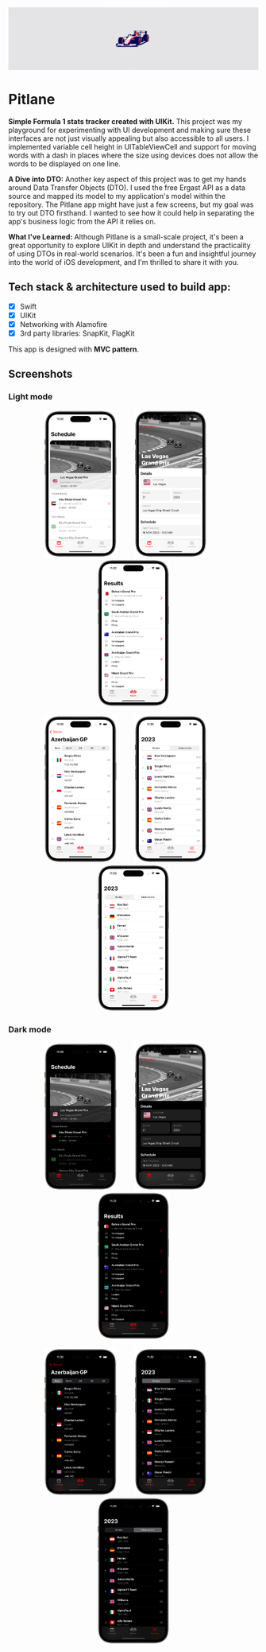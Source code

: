 <img src="/Screenshots/readme-label.png?raw=true">


# Pitlane

**Simple Formula 1 stats tracker created with UIKit.** This project was my playground for experimenting with UI development and making sure these interfaces are not just visually appealing but also accessible to all users. I implemented variable cell height in UITableViewCell and support for moving words with a dash in places where the size using devices does not allow the words to be displayed on one line. 

**A Dive into DTO:** Another key aspect of this project was to get my hands around Data Transfer Objects (DTO). I used the free Ergast API as a data source and mapped its model to my application's model within the repository. The Pitlane app might have just a few screens, but my goal was to try out DTO firsthand. I wanted to see how it could help in separating the app's business logic from the API it relies on.

**What I've Learned:** Although Pitlane is a small-scale project, it's been a great opportunity to explore UIKit in depth and understand the practicality of using DTOs in real-world scenarios. It's been a fun and insightful journey into the world of iOS development, and I'm thrilled to share it with you.

## Tech stack & architecture used to build app:
- [x] Swift
- [x] UIKit
- [x] Networking with Alamofire
- [x] 3rd party libraries: SnapKit, FlagKit

This app is designed with <b>MVC pattern</b>. 

## Screenshots

### Light mode

<p align="center">
<img src="/Screenshots/ss-lightmode-1-portrait.png?raw=true" width=29% height=29%%>
&nbsp; &nbsp; &nbsp; &nbsp;
<img src="/Screenshots/ss-lightmode-2-portrait.png?raw=true" width=29% height=29%%>
  &nbsp; &nbsp; &nbsp; &nbsp;
<img src="/Screenshots/ss-lightmode-3-portrait.png?raw=true" width=29% height=29%>
</p>

<p align="center">
<img src="/Screenshots/ss-lightmode-4-portrait.png?raw=true" width=29% height=29%%>
&nbsp; &nbsp; &nbsp; &nbsp;
<img src="/Screenshots/ss-lightmode-5-portrait.png?raw=true" width=29% height=29%%>
  &nbsp; &nbsp; &nbsp; &nbsp;
<img src="/Screenshots/ss-lightmode-6-portrait.png?raw=true" width=29% height=29%%>
</p>

### Dark mode

<p align="center">
<img src="/Screenshots/ss-darkmode-1-portrait.png?raw=true" width=29% height=29%%>
&nbsp; &nbsp; &nbsp; &nbsp;
<img src="/Screenshots/ss-darkmode-2-portrait.png?raw=true" width=29% height=29%%>
  &nbsp; &nbsp; &nbsp; &nbsp;
<img src="/Screenshots/ss-darkmode-3-portrait.png?raw=true" width=29% height=29%%>
</p>

<p align="center">
<img src="/Screenshots/ss-darkmode-4-portrait.png?raw=true" width=29% height=29%%>
&nbsp; &nbsp; &nbsp; &nbsp;
<img src="/Screenshots/ss-darkmode-5-portrait.png?raw=true" width=29% height=29%%>
  &nbsp; &nbsp; &nbsp; &nbsp;
<img src="/Screenshots/ss-darkmode-6-portrait.png?raw=true" width=29% height=29%%>
</p>

